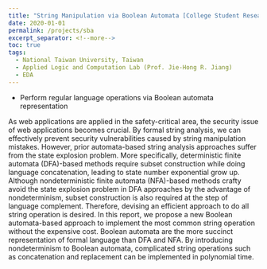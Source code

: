 ```yaml
---
title: "String Manipulation via Boolean Automata [College Student Research Creativity Award]"
date: 2020-01-01
permalink: /projects/sba
excerpt_separator: <!--more-->
toc: true
tags:
  - National Taiwan University, Taiwan
  - Applied Logic and Computation Lab (Prof. Jie-Hong R. Jiang)
  - EDA
---
```


* Perform regular language operations via Boolean automata representation
<!--more-->
<!-- --- -->
<!-- title: "String Manipulation via Boolean Automata [College Student Research Creativity Award]"
collection: EDA-related
type: "EDA-related"
permalink: /projects/sba
venue: "Applied Logic and Computation Lab (Prof. Jie-Hong R. Jiang)"
date: 2020-01-01
location: "National Taiwan University, Taiwan"
--- -->

<!-- [More information here]() -->
As web applications are applied in the safety-critical area, the security issue of web applications becomes crucial. By formal string analysis, we can effectively prevent security vulnerabilities caused by string manipulation mistakes. However, prior automata-based string analysis approaches suffer from the state explosion problem. More specifically, deterministic finite automata (DFA)-based methods require subset construction while doing language concatenation, leading to state number exponential grow up. Although nondeterministic finite automata (NFA)-based methods crafty avoid the state explosion problem in DFA approaches by the advantage of nondeterminism, subset construction is also required at the step of language complement. Therefore, devising an efficient approach to do all string operation is desired. In this report, we propose a new Boolean automata-based approach to implement the most common string operation without the expensive cost. Boolean automata are the more succinct representation of formal language than DFA and NFA. By introducing nondeterminism to Boolean automata, complicated string operations such as concatenation and replacement can be implemented in polynomial time.